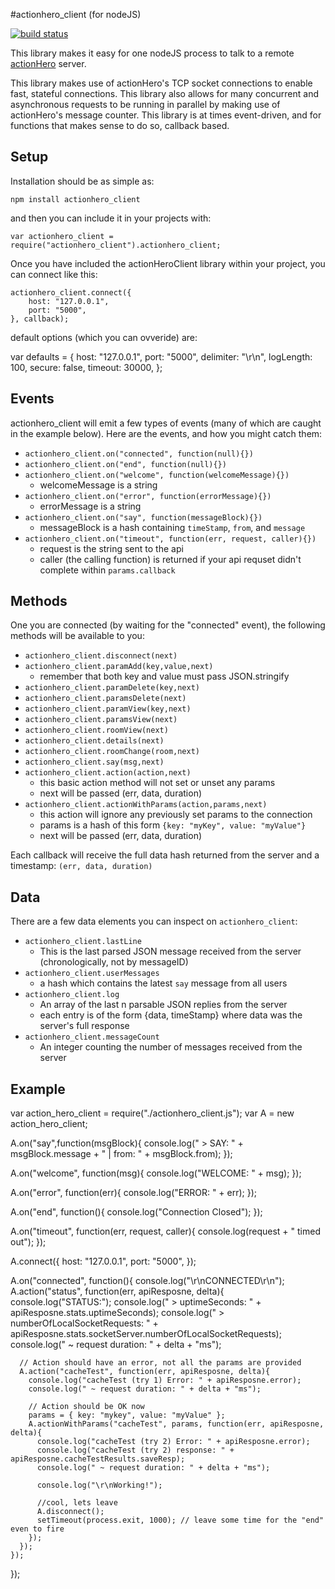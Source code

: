 #actionhero_client (for nodeJS)

[![build status](https://secure.travis-ci.org/evantahler/actionhero_client.png)](http://travis-ci.org/evantahler/actionhero_client)

This library makes it easy for one nodeJS process to talk to a remote [actionHero](http://actionherojs.com/) server.

This library makes use of actionHero's TCP socket connections to enable fast, stateful connections.  This library also allows for many concurrent and asynchronous requests to be running in parallel by making use of actionHero's message counter.  This library is at times event-driven, and for functions that makes sense to do so, callback based.

## Setup

Installation should be as simple as:

	npm install actionhero_client

and then you can include it in your projects with:

	var actionhero_client = require("actionhero_client").actionhero_client;

Once you have included the actionHeroClient library within your project, you can connect like this:

	actionhero_client.connect({
		host: "127.0.0.1",
		port: "5000",
	}, callback);

default options (which you can ovveride) are:

  var defaults = {
    host: "127.0.0.1",
    port: "5000",
    delimiter: "\r\n",
    logLength: 100,
    secure: false,
    timeout: 30000,
  };

## Events

actionhero_client will emit a few types of events (many of which are caught in the example below).  Here are the events, and how you might catch them:

* `actionhero_client.on("connected", function(null){})`
* `actionhero_client.on("end", function(null){})`
* `actionhero_client.on("welcome", function(welcomeMessage){})`
  * welcomeMessage is a string
* `actionhero_client.on("error", function(errorMessage){})`
  * errorMessage is a string
* `actionhero_client.on("say", function(messageBlock){})`
  * messageBlock is a hash containing `timeStamp`, `from`, and `message`
* `actionhero_client.on("timeout", function(err, request, caller){})`
  * request is the string sent to the api
  * caller (the calling function) is returned if your api requset didn't complete within `params.callback`
## Methods

One you are connected (by waiting for the "connected" event), the following methods will be available to you:

* `actionhero_client.disconnect(next)`
* `actionhero_client.paramAdd(key,value,next)`
  * remember that both key and value must pass JSON.stringify
* `actionhero_client.paramDelete(key,next)`
* `actionhero_client.paramsDelete(next)`
* `actionhero_client.paramView(key,next)`
* `actionhero_client.paramsView(next)`
* `actionhero_client.roomView(next)`
* `actionhero_client.details(next)`
* `actionhero_client.roomChange(room,next)`
* `actionhero_client.say(msg,next)`
* `actionhero_client.action(action,next)`
  * this basic action method will not set or unset any params  
  * next will be passed (err, data, duration)
* `actionhero_client.actionWithParams(action,params,next)`
  * this action will ignore any previously set params to the connection
  * params is a hash of this form `{key: "myKey", value: "myValue"}` 
  * next will be passed (err, data, duration)

Each callback will receive the full data hash returned from the server and a timestamp: `(err, data, duration)`


## Data 

There are a few data elements you can inspect on `actionhero_client`:

* `actionhero_client.lastLine`
  * This is the last parsed JSON message received from the server (chronologically, not by messageID)
* `actionhero_client.userMessages`
  * a hash which contains the latest `say` message from all users
* `actionhero_client.log`
  * An array of the last n parsable JSON replies from the server
  * each entry is of the form {data, timeStamp} where data was the server's full response
* `actionhero_client.messageCount` 
  * An integer counting the number of messages received from the server

## Example

  var action_hero_client = require("./actionhero_client.js");
  var A = new action_hero_client;

  A.on("say",function(msgBlock){
    console.log(" > SAY: " + msgBlock.message + " | from: " + msgBlock.from);
  });

  A.on("welcome", function(msg){
    console.log("WELCOME: " + msg);
  });

  A.on("error", function(err){
    console.log("ERROR: " + err);
  });

  A.on("end", function(){
    console.log("Connection Closed");
  });

  A.on("timeout", function(err, request, caller){
    console.log(request + " timed out");
  });

  A.connect({
    host: "127.0.0.1",
    port: "5000",
  });

  A.on("connected", function(){
    console.log("\r\nCONNECTED\r\n");
    A.action("status", function(err, apiResposne, delta){
      console.log("STATUS:");
      console.log(" > uptimeSeconds: " + apiResposne.stats.uptimeSeconds);
      console.log(" > numberOfLocalSocketRequests: " + apiResposne.stats.socketServer.numberOfLocalSocketRequests);
      console.log(" ~ request duration: " + delta + "ms");

      // Action should have an error, not all the params are provided
      A.action("cacheTest", function(err, apiResposne, delta){
        console.log("cacheTest (try 1) Error: " + apiResposne.error);
        console.log(" ~ request duration: " + delta + "ms");

        // Action should be OK now
        params = { key: "mykey", value: "myValue" };
        A.actionWithParams("cacheTest", params, function(err, apiResposne, delta){
          console.log("cacheTest (try 2) Error: " + apiResposne.error);
          console.log("cacheTest (try 2) response: " + apiResposne.cacheTestResults.saveResp);
          console.log(" ~ request duration: " + delta + "ms");

          console.log("\r\nWorking!");

          //cool, lets leave
          A.disconnect();
          setTimeout(process.exit, 1000); // leave some time for the "end" even to fire
        });
      });
    });
  });
